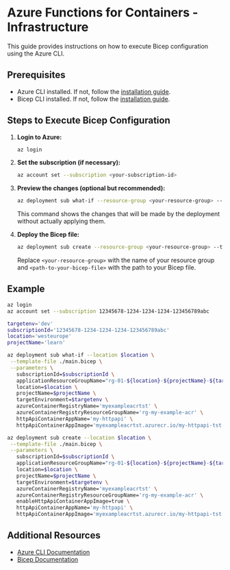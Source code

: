 # Azure Functions for Containers - Infrastructure

This guide provides instructions on how to execute Bicep configuration using the Azure CLI.

## Prerequisites

- Azure CLI installed. If not, follow the [installation guide](https://docs.microsoft.com/en-us/cli/azure/install-azure-cli).
- Bicep CLI installed. If not, follow the [installation guide](https://docs.microsoft.com/en-us/azure/azure-resource-manager/bicep/install).

## Steps to Execute Bicep Configuration

1. **Login to Azure:**
    ```sh
    az login
    ```

2. **Set the subscription (if necessary):**
    ```sh
    az account set --subscription <your-subscription-id>
    ```
    
3. **Preview the changes (optional but recommended):**
    
    ```sh
    az deployment sub what-if --resource-group <your-resource-group> --template-file <path-to-your-bicep-file> --parameters paramName=paramValue
    ```

    This command shows the changes that will be made by the deployment without actually applying them.

4. **Deploy the Bicep file:**
    ```sh
    az deployment sub create --resource-group <your-resource-group> --template-file <path-to-your-bicep-file> --parameters paramName=paramValue
    ```

    Replace `<your-resource-group>` with the name of your resource group and `<path-to-your-bicep-file>` with the path to your Bicep file.

## Example

```sh
az login
az account set --subscription 12345678-1234-1234-1234-123456789abc

targetenv='dev'
subscriptionId='12345678-1234-1234-1234-123456789abc'
location='westeurope'
projectName='learn'

az deployment sub what-if --location $location \
 --template-file ./main.bicep \
 --parameters \
   subscriptionId=$subscriptionId \
   applicationResourceGroupName="rg-01-${location}-${projectName}-${targetenv}" \
   location=$location \
   projectName=$projectName \
   targetEnvironment=$targetenv \
   azureContainerRegistryName='myexampleacrtst' \
   azureContainerRegistryResourceGroupName='rg-my-example-acr' \
   httpApiContainerAppName='my-httpapi' \
   httpApiContainerAppImage='myexampleacrtst.azurecr.io/my-httpapi-tst:0.0.7-release'

az deployment sub create --location $location \
 --template-file ./main.bicep \
 --parameters \
   subscriptionId=$subscriptionId \
   applicationResourceGroupName="rg-01-${location}-${projectName}-${targetenv}" \
   location=$location \
   projectName=$projectName \
   targetEnvironment=$targetenv \
   azureContainerRegistryName='myexampleacrtst' \
   azureContainerRegistryResourceGroupName='rg-my-example-acr' \
   enableHttpApiContainerAppImage=true \
   httpApiContainerAppName='my-httpapi' \
   httpApiContainerAppImage='myexampleacrtst.azurecr.io/my-httpapi-tst:1.0.2-release'
```

## Additional Resources

- [Azure CLI Documentation](https://docs.microsoft.com/en-us/cli/azure/)
- [Bicep Documentation](https://docs.microsoft.com/en-us/azure/azure-resource-manager/bicep/)
